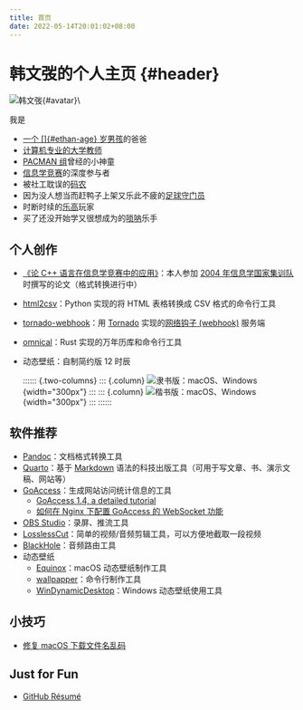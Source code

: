 ```yaml
---
title: 首页
date: 2022-05-14T20:01:02+08:00
---
```


# 韩文弢的个人主页 {#header}

![韩文弢](hanwentao.png){#avatar}\

我是

* [一个 []{#ethan-age} 岁男孩](https://hanyicheng.net)的爸爸
* [计算机专业的大学教师](https://pacman.cs.tsinghua.edu.cn/~hanwentao/)
* [PACMAN 组](https://pacman.cs.tsinghua.edu.cn)曾经的小神童
* [信息学竞赛](https://www.noi.cn)的深度参与者
* 被社工耽误的[码农](https://github.com/hanwentao)
* 因为没人想当而赶鸭子上架又乐此不疲的[足球守门员](https://en.wikipedia.org/wiki/Goalkeeper_(association_football))
* 时断时续的[乐高](https://www.lego.com/zh-cn)玩家
* 买了还没开始学又很想成为的[唢呐](https://en.wikipedia.org/wiki/Suona)乐手

## 个人创作

* [《论 C++ 语言在信息学竞赛中的应用》](cpp-in-oi/)：本人参加 [2004 年信息学国家集训队](https://www.noi.cn/hjmd/mdgs/2003/2009-09-18/710225.shtml)时撰写的论文（格式转换进行中）
* [html2csv](https://github.com/hanwentao/html2csv)：Python 实现的将 HTML 表格转换成 CSV 格式的命令行工具
* [tornado-webhook](https://github.com/hanwentao/tornado-webhook)：用 [Tornado](https://www.tornadoweb.org/) 实现的[网络钩子 (webhook)](https://docs.github.com/en/developers/webhooks-and-events/webhooks/about-webhooks) 服务端
* [omnical](https://github.com/hanwentao/omnical)：Rust 实现的万年历库和命令行工具
* 动态壁纸：自制简约版 12 时辰

  :::::: {.two-columns}
  ::: {.column}
  ![隶书版：[macOS](12_Earthly_Branches_Baoli.heic)、[Windows](12_Earthly_Branches_Baoli.ddw)](12_Earthly_Branches_Baoli.png){width="300px"}
  :::
  ::: {.column}
  ![楷书版：[macOS](12_Earthly_Branches_Kaiti.heic)、[Windows](12_Earthly_Branches_Kaiti.ddw)](12_Earthly_Branches_Kaiti.png){width="300px"}
  :::
  ::::::

## 软件推荐

* [Pandoc](https://pandoc.org/)：文档格式转换工具
* [Quarto](https://quarto.org/)：基于 [Markdown](https://daringfireball.net/projects/markdown/) 语法的科技出版工具（可用于写文章、书、演示文稿、网站等）
* [GoAccess](https://goaccess.io/)：生成网站访问统计信息的工具
  * [GoAccess 1.4, a detailed tutorial](https://arnaudr.io/2020/08/10/goaccess-14-a-detailed-tutorial/)
  * [如何在 Nginx 下配置 GoAccess 的 WebSocket 功能](https://blog.51cto.com/u_1986371/2456422)
* [OBS Studio](https://obsproject.com/)：录屏、推流工具
* [LosslessCut](https://mifi.no/losslesscut/)：简单的视频/音频剪辑工具，可以方便地截取一段视频
* [BlackHole](https://existential.audio/blackhole/)：音频路由工具
* 动态壁纸
  * [Equinox](https://equinoxmac.com/)：macOS 动态壁纸制作工具
  * [wallpapper](https://github.com/mczachurski/wallpapper)：命令行制作工具
  * [WinDynamicDesktop](https://github.com/t1m0thyj/WinDynamicDesktop)：Windows 动态壁纸使用工具

## 小技巧

* [修复 macOS 下载文件名乱码](https://www.jianshu.com/p/8b3de75f2658)

## Just for Fun

* [GitHub R&eacute;sum&eacute;](https://resume.github.io/?hanwentao)

<script>
  function computeAge(year, month, day) {
    let now = new Date();
    let thisYear = now.getFullYear();
    let age = thisYear - year;
    let birthday = new Date(thisYear, month - 1, day);
    return now >= birthday ? age : age - 1;
  }
  document.getElementById("ethan-age").innerText = computeAge(2015, 7, 17);
</script>
